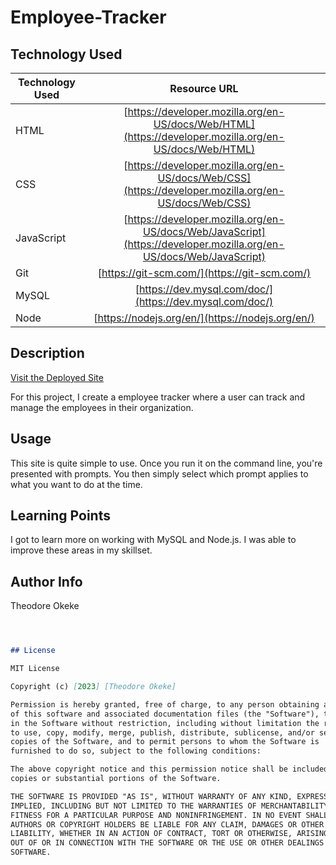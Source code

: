 # Employee-Tracker
## Technology Used 

| Technology Used         | Resource URL           | 
| ------------- |:-------------:| 
| HTML    | [https://developer.mozilla.org/en-US/docs/Web/HTML](https://developer.mozilla.org/en-US/docs/Web/HTML) 
| CSS     | [https://developer.mozilla.org/en-US/docs/Web/CSS](https://developer.mozilla.org/en-US/docs/Web/CSS)
| JavaScript | [https://developer.mozilla.org/en-US/docs/Web/JavaScript](https://developer.mozilla.org/en-US/docs/Web/JavaScript)
| Git | [https://git-scm.com/](https://git-scm.com/) 
| MySQL | [https://dev.mysql.com/doc/](https://dev.mysql.com/doc/)
| Node | [https://nodejs.org/en/](https://nodejs.org/en/)
## Description 

[Visit the Deployed Site]()

For this project, I create a employee tracker where a user can track and manage the employees in their organization.


## Usage 
This site is quite simple to use. Once you run it on the command line, you're presented with prompts. You then simply select which prompt applies to what you want to do at the time.


## Learning Points 
I got to learn more on working with MySQL and Node.js. I was able to improve these areas in my skillset.



## Author Info
Theodore Okeke

```md



## License

MIT License

Copyright (c) [2023] [Theodore Okeke]

Permission is hereby granted, free of charge, to any person obtaining a copy
of this software and associated documentation files (the "Software"), to deal
in the Software without restriction, including without limitation the rights
to use, copy, modify, merge, publish, distribute, sublicense, and/or sell
copies of the Software, and to permit persons to whom the Software is
furnished to do so, subject to the following conditions:

The above copyright notice and this permission notice shall be included in all
copies or substantial portions of the Software.

THE SOFTWARE IS PROVIDED "AS IS", WITHOUT WARRANTY OF ANY KIND, EXPRESS OR
IMPLIED, INCLUDING BUT NOT LIMITED TO THE WARRANTIES OF MERCHANTABILITY,
FITNESS FOR A PARTICULAR PURPOSE AND NONINFRINGEMENT. IN NO EVENT SHALL THE
AUTHORS OR COPYRIGHT HOLDERS BE LIABLE FOR ANY CLAIM, DAMAGES OR OTHER
LIABILITY, WHETHER IN AN ACTION OF CONTRACT, TORT OR OTHERWISE, ARISING FROM,
OUT OF OR IN CONNECTION WITH THE SOFTWARE OR THE USE OR OTHER DEALINGS IN THE
SOFTWARE.